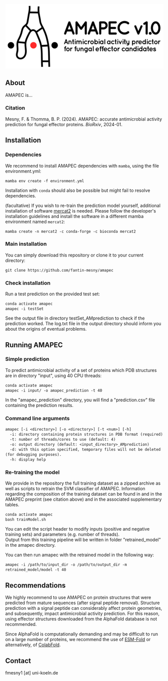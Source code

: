 ![](amapec_logo.svg)

## About
AMAPEC is...

### Citation

Mesny, F. & Thomma, B. P. (2024). AMAPEC: accurate antimicrobial activity prediction for fungal effector proteins. *BioRxiv*, 2024-01.

## Installation

### Dependencies

We recommend to install AMAPEC dependencies with `mamba`, using the file environment.yml:
```
mamba env create -f environment.yml
```
Installation with `conda` should also be possible but might fail to resolve dependencies.

(facultative) If you wish to re-train the prediction model yourself, additional installation of software [mercat2](https://github.com/raw-lab/mercat2) is needed.
Please follow the developer's installation guidelines and install the software in a different mamba environment named `mercat2`:
```
mamba create -n mercat2 -c conda-forge -c bioconda mercat2
```

### Main installation

You can simply download this repository or clone it to your current directory:
```
git clone https://github.com/fantin-mesny/amapec
```
### Check installation

Run a test prediction on the provided test set:
```
conda activate amapec
amapec -i testSet 
```
See the output file in directory testSet_AMprediction to check if the prediction worked.
The log.txt file in the output directory should inform you about the origins of eventual problems.

## Running AMAPEC

### Simple prediction

To predict antimicrobial activity of a set of proteins which PDB structures are in directory "input", using 40 CPU threads:
```
conda activate amapec
amapec -i input/ -o amapec_prediction -t 40 
```
In the "amapec_prediction" directory, you will find a "prediction.csv" file containing the prediction results.

### Command line arguments

```
amapec [-i <directory>] [-o <directory>] [-t <num>] [-h]
  -i: directory containing protein structures in PDB format (required)
  -t: number of threads/cores to use (default: 4)
  -o: output directory (default: <input_directory>_AMprediction)
  -d: with this option specified, temporary files will not be deleted (for debugging purposes).
  -h: display help
```
### Re-training the model

We provide in the repository the full training dataset as a zipped archive as well as scripts to retrain the SVM classifier of AMAPEC.
Information regarding the composition of the training dataset can be found in and in the AMAPEC preprint (see citation above) and in the associated supplementary tables.

```
conda activate amapec
bash trainModel.sh
```
You can edit the script header to modify inputs (positive and negative training sets) and parameters (e.g. number of threads).  
Output from this training pipeline will be written in folder "retrained_model" in the amapec directory.

You can then run amapec with the retrained model in the following way:
```
amapec -i /path/to/input_dir -o /path/to/output_dir -m retrained_model/model -t 40
```

## Recommendations

We highly recommend to use AMAPEC on protein structures that were predicted from mature sequences (after signal peptide removal). 
Structure prediction with a signal peptide can considerably affect protein geometries, and subsequently, impact antimicrobial activity prediction.
For this reason, using effector structures downloaded from the AlphaFold database is not recommended.

Since AlphaFold is computationally demanding and may be difficult to run on a large number of proteins, we recommend the use of [ESM-Fold](https://github.com/facebookresearch/esm) or alternatively, of [ColabFold](https://github.com/sokrypton/ColabFold). 

## Contact

fmesny1 \[at\] uni-koeln.de
